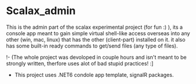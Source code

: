 # Scalax_admin

This is the admin part of the scalax experimental project (for fun :) ), its a console app meant to gain simple virtual shell-like access overseas into any other (win, mac, linux) that has the other (client-part) installed on it. it also has some built-in ready commands to get/send files (any type of files).

!- (The whole project was devoloped in couple hours and isn't meant to be strongly written, therfore uses alot of bad stupid practices! :]



- This project uses .NET6 condole app template, signalR packages.
